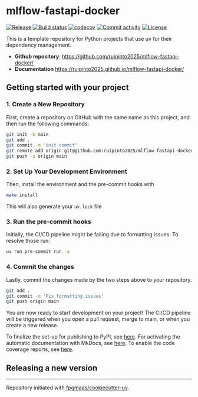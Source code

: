 # mlflow-fastapi-docker

[![Release](https://img.shields.io/github/v/release/ruipinto2025/mlflow-fastapi-docker)](https://img.shields.io/github/v/release/ruipinto2025/mlflow-fastapi-docker)
[![Build status](https://img.shields.io/github/actions/workflow/status/ruipinto2025/mlflow-fastapi-docker/main.yml?branch=main)](https://github.com/ruipinto2025/mlflow-fastapi-docker/actions/workflows/main.yml?query=branch%3Amain)
[![codecov](https://codecov.io/gh/ruipinto2025/mlflow-fastapi-docker/branch/main/graph/badge.svg)](https://codecov.io/gh/ruipinto2025/mlflow-fastapi-docker)
[![Commit activity](https://img.shields.io/github/commit-activity/m/ruipinto2025/mlflow-fastapi-docker)](https://img.shields.io/github/commit-activity/m/ruipinto2025/mlflow-fastapi-docker)
[![License](https://img.shields.io/github/license/ruipinto2025/mlflow-fastapi-docker)](https://img.shields.io/github/license/ruipinto2025/mlflow-fastapi-docker)

This is a template repository for Python projects that use uv for their dependency management.

- **Github repository**: <https://github.com/ruipinto2025/mlflow-fastapi-docker/>
- **Documentation** <https://ruipinto2025.github.io/mlflow-fastapi-docker/>

## Getting started with your project

### 1. Create a New Repository

First, create a repository on GitHub with the same name as this project, and then run the following commands:

```bash
git init -b main
git add .
git commit -m "init commit"
git remote add origin git@github.com:ruipinto2025/mlflow-fastapi-docker.git
git push -u origin main
```

### 2. Set Up Your Development Environment

Then, install the environment and the pre-commit hooks with

```bash
make install
```

This will also generate your `uv.lock` file

### 3. Run the pre-commit hooks

Initially, the CI/CD pipeline might be failing due to formatting issues. To resolve those run:

```bash
uv run pre-commit run -a
```

### 4. Commit the changes

Lastly, commit the changes made by the two steps above to your repository.

```bash
git add .
git commit -m 'Fix formatting issues'
git push origin main
```

You are now ready to start development on your project!
The CI/CD pipeline will be triggered when you open a pull request, merge to main, or when you create a new release.

To finalize the set-up for publishing to PyPI, see [here](https://fpgmaas.github.io/cookiecutter-uv/features/publishing/#set-up-for-pypi).
For activating the automatic documentation with MkDocs, see [here](https://fpgmaas.github.io/cookiecutter-uv/features/mkdocs/#enabling-the-documentation-on-github).
To enable the code coverage reports, see [here](https://fpgmaas.github.io/cookiecutter-uv/features/codecov/).

## Releasing a new version



---

Repository initiated with [fpgmaas/cookiecutter-uv](https://github.com/fpgmaas/cookiecutter-uv).
